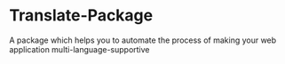 # Translate-Package

A package which helps you to automate the process of making your web application multi-language-supportive
